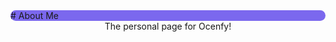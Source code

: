<link rel="shortcut icon" type="image/x-icon" href="{{ "favicon.ico"|absolute_url}}">

<div style=" border-radius:12px; background:MediumSlateBlue; border-bottom:3px; border-color:Indigo;"># About Me</div>



<center>The personal page for Ocenfy!</center>
